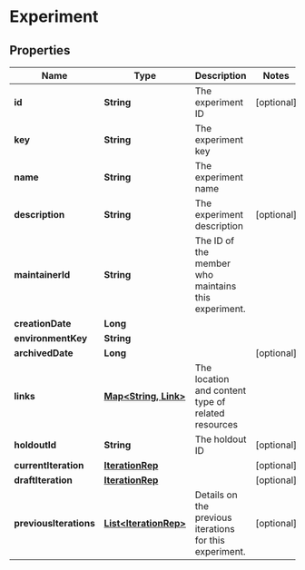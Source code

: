 

# Experiment


## Properties

| Name | Type | Description | Notes |
|------------ | ------------- | ------------- | -------------|
|**id** | **String** | The experiment ID |  [optional] |
|**key** | **String** | The experiment key |  |
|**name** | **String** | The experiment name |  |
|**description** | **String** | The experiment description |  [optional] |
|**maintainerId** | **String** | The ID of the member who maintains this experiment. |  |
|**creationDate** | **Long** |  |  |
|**environmentKey** | **String** |  |  |
|**archivedDate** | **Long** |  |  [optional] |
|**links** | [**Map&lt;String, Link&gt;**](Link.md) | The location and content type of related resources |  |
|**holdoutId** | **String** | The holdout ID |  [optional] |
|**currentIteration** | [**IterationRep**](IterationRep.md) |  |  [optional] |
|**draftIteration** | [**IterationRep**](IterationRep.md) |  |  [optional] |
|**previousIterations** | [**List&lt;IterationRep&gt;**](IterationRep.md) | Details on the previous iterations for this experiment. |  [optional] |



